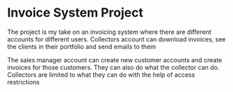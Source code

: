 # Invoice System Project

<p>The project is my take on an invoicing system where there are different accounts for different users. Collectors account can download invoices, see the clients in their portfolio and send emails to them<p>
<p>The sales manager account can create new customer accounts and create invoices for those customers. They can also do what the collector can do. Collectors are limited to what they can do with the help of access restrictions<p>
